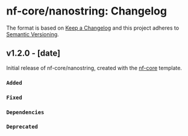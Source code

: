 # nf-core/nanostring: Changelog

The format is based on [Keep a Changelog](https://keepachangelog.com/en/1.0.0/)
and this project adheres to [Semantic Versioning](https://semver.org/spec/v2.0.0.html).

## v1.2.0 - [date]

Initial release of nf-core/nanostring, created with the [nf-core](https://nf-co.re/) template.

### `Added`

### `Fixed`

### `Dependencies`

### `Deprecated`
